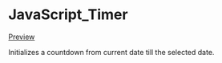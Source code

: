 # JavaScript_Timer
<p><a href="https://hemant-60.github.io/JavaScript_Timer/">Preview</a></p>
Initializes a countdown from current date till the selected date.
